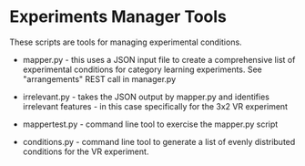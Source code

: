 # Experiments Manager Tools

These scripts are tools for managing experimental conditions. 

* mapper.py - this uses a JSON input file to create a comprehensive list of 
  experimental conditions for category learning experiments. 
  See "arrangements" REST call in manager.py

* irrelevant.py - takes the JSON output by mapper.py and identifies irrelevant
  features - in this case specifically for the 3x2 VR experiment

* mappertest.py - command line tool to exercise the mapper.py script

* conditions.py - command line tool to generate a list of evenly distributed
  conditions for the VR experiment.

